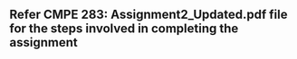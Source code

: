 ## Refer CMPE 283: Assignment2_Updated.pdf file for the steps involved in completing the assignment
